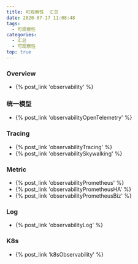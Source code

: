 ```yaml
---
title: 可观察性  汇总
date: 2020-07-17 11:08:48
tags:
  - 可观察性
categories:
  - 汇总
  - 可观察性
top: true  
---
```


<p></p>
<!-- more -->

### Overview
+ {% post_link 'observability' %}

### 统一模型
+ {% post_link 'observabilityOpenTelemetry' %}

### Tracing
+ {% post_link 'observabilityTracing' %}
+ {% post_link 'observabilitySkywalking' %}

### Metric
+ {% post_link 'observabilityPrometheus' %}
+ {% post_link 'observabilityPrometheusHA' %}
+ {% post_link 'observabilityPrometheusBiz' %}

### Log
+ {% post_link 'observabilityLog' %}

### K8s
+ {% post_link 'k8sObservability' %}













